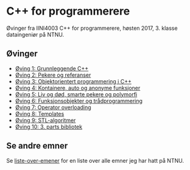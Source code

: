 # C++ for programmerere
Øvinger fra IINI4003 C++ for programmerere, høsten 2017, 3. klasse dataingeniør på NTNU.

## Øvinger
- [Øving 1: Grunnleggende C++](Øving%201)
- [Øving 2: Pekere og referanser](Øving%202)
- [Øving 3: Objektorientert programmering i C++](Øving%203)
- [Øving 4: Kontainere, auto og anonyme funksjoner](Øving%204)
- [Øving 5: Liv og død, smarte pekere og polymorfi](Øving%205)
- [Øving 6: Funksjonsobjekter og trådprogrammering](Øving%206)
- [Øving 7: Operator overloading](Øving%207)
- [Øving 8: Templates](Øving%208)
- [Øving 9: STL-algoritmer]()
- [Øving 10: 3. parts bibliotek]()

## Se andre emner
Se [liste-over-emener](https://github.com/Knutakir/liste-over-emner) for en liste over alle emner jeg har hatt på NTNU.
